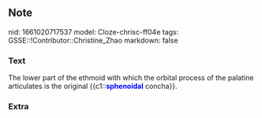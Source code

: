 ## Note
nid: 1661020717537
model: Cloze-chrisc-ff04e
tags: GSSE::!Contributor::Christine_Zhao
markdown: false

### Text
The lower part of the ethmoid with which the orbital process of the
palatine articulates is the original {{c1::<span style= 
"font-weight: bold; color: blue;">sphenoidal</span> concha}}.

### Extra

